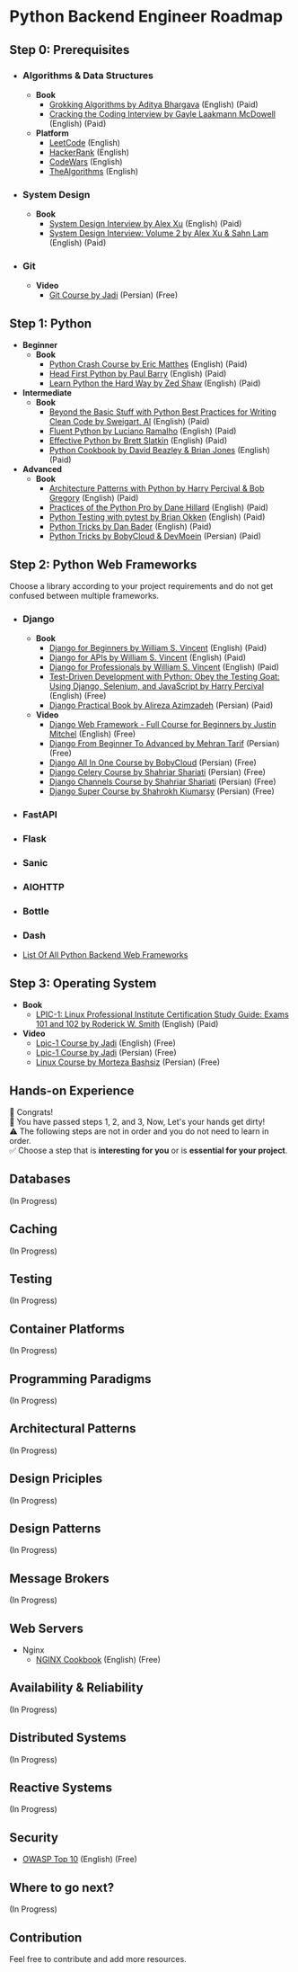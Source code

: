# Python Backend Engineer Roadmap

## Step 0: Prerequisites
- ### Algorithms & Data Structures
  - **Book**
    - [Grokking Algorithms by Aditya Bhargava](https://www.amazon.com/Grokking-Algorithms-illustrated-programmers-curious/dp/1617292230) (English) (Paid)
    - [Cracking the Coding Interview by Gayle Laakmann McDowell](https://www.amazon.com/Cracking-Coding-Interview-Programming-Questions/dp/0984782850) (English) (Paid)
  - **Platform**
    - [LeetCode](https://leetcode.com/) (English)
    - [HackerRank](https://www.hackerrank.com/) (English)
    - [CodeWars](https://www.codewars.com/) (English)
    - [TheAlgorithms](https://the-algorithms.com/) (English)
- ### System Design
  - **Book**
    - [System Design Interview by Alex Xu](https://www.amazon.com/System-Design-Interview-insiders-Second/dp/B08CMF2CQF) (English) (Paid)
    - [System Design Interview: Volume 2 by Alex Xu & Sahn Lam](https://www.amazon.com/System-Design-Interview-Insiders-Guide/dp/1736049119) (English) (Paid)
- ### Git
  - **Video**
    - [Git Course by Jadi](https://faradars.org/courses/fvgit9609-git-github-gitlab) (Persian) (Free)
## Step 1: Python
  - **Beginner**
    - **Book**
      - [Python Crash Course by Eric Matthes](https://www.amazon.co.uk/dp/1593276036/) (English) (Paid)
      - [Head First Python by Paul Barry](https://www.amazon.com/Head-First-Python-Brain-Friendly-Guide/dp/1449382673) (English) (Paid)
      - [Learn Python the Hard Way by Zed Shaw](https://www.amazon.com/Learn-Python-Hard-Way-Introduction/dp/0321884914) (English) (Paid)
  - **Intermediate**
    - **Book**
      - [Beyond the Basic Stuff with Python Best Practices for Writing Clean Code by Sweigart, Al](https://www.amazon.de/-/en/Al-Sweigart/dp/1593279663) (English) (Paid)
      - [Fluent Python by Luciano Ramalho](https://www.amazon.com/Fluent-Python-Concise-Effective-Programming/dp/1491946008) (English) (Paid)
      - [Effective Python by Brett Slatkin](https://www.amazon.com/Effective-Python-Specific-Software-Development/dp/0134853989) (English) (Paid)
      - [Python Cookbook by David Beazley & Brian Jones](https://www.amazon.com/Python-Cookbook-Third-David-Beazley/dp/1449340377) (English) (Paid)
  - **Advanced**
    - **Book**
      - [Architecture Patterns with Python by Harry Percival & Bob Gregory](https://www.amazon.com/Architecture-Patterns-Python-Domain-Driven-Microservices/dp/1492052205) (English) (Paid)
      - [Practices of the Python Pro by Dane Hillard](https://www.amazon.com/Practices-Python-Pro-Dane-Hillard/dp/1617296082) (English) (Paid)
      - [Python Testing with pytest by Brian Okken](https://www.amazon.com/Python-Testing-pytest-Effective-Scalable/dp/1680502409) (English) (Paid)
      - [Python Tricks by Dan Bader](https://www.amazon.com/Python-Tricks-Buffet-Awesome-Features/dp/1775093301) (English) (Paid)
      - [Python Tricks by BobyCloud & DevMoein](http://boby.cloud/product/python-tricks/) (Persian) (Paid)
## Step 2: Python Web Frameworks
Choose a library according to your project requirements and do not get confused between multiple frameworks.
- ### Django
  - **Book**
    - [Django for Beginners by William S. Vincent](https://www.amazon.com/gp/product/1735467200) (English) (Paid)
    - [Django for APIs by William S. Vincent](https://www.amazon.com/gp/product/1735467227/) (English) (Paid)
    - [Django for Professionals by William S. Vincent](https://www.amazon.com/gp/product/1735467235) (English) (Paid)
    - [Test-Driven Development with Python: Obey the Testing Goat: Using Django, Selenium, and JavaScript by Harry Percival](https://www.obeythetestinggoat.com/book/praise.harry.html) (English) (Free)
    - [Django Practical Book by Alireza Azimzadeh](https://www.pendarepars.com/book/%DA%A9%D8%AA%D8%A7%D8%A8-%DA%A9%D8%AA%D8%A7%D8%A8-%D8%A2%D9%85%D9%88%D8%B2%D8%B4-%DA%A9%D8%A7%D8%B1%D8%A8%D8%B1%D8%AF%D9%8A-%D8%AC%D9%86%DA%AF%D9%88-django-%D9%82%D9%88%D9%8A%D8%AA%D8%B1%D9%8A%D9%86-%D9%81%D8%B1%D9%8A%D9%85%D9%88%D8%B1%DA%A9-%D8%AA%D9%88%D8%B3%D8%B9%D9%87-%D9%88%D8%A8-%D8%A7%D9%BE%D9%84%D9%8A%DA%A9%D9%8A%D8%B4%D9%86-%D9%BE%D8%A7%D9%8A%D8%AA%D9%88%D9%86) (Persian) (Paid)
  - **Video**
    - [Django Web Framework - Full Course for Beginners by Justin Mitchel](https://www.youtube.com/watch?v=F5mRW0jo-U4) (English) (Free)
    - [Django From Beginner To Advanced by Mehran Tarif](https://www.youtube.com/watch?v=XVNnOa41jT0&list=PLAt10Vana3YeAwS_LyLCeu7chml8eP8bh) (Persian) (Free)
    - [Django All In One Course by BobyCloud](https://www.youtube.com/watch?v=5SXtOyOhk9M&list=PLGlWjLcdLyGyqEqh9rBQ-9toPsFeHWrMr) (Persian) (Free)
    - [Django Celery Course by Shahriar Shariati](https://www.youtube.com/watch?v=Fr9PljpWOz0&list=PLRU2zoAmuzJ1MjnIueq8vkXwWojH04Dwx) (Persian) (Free)
    - [Django Channels Course by Shahriar Shariati](https://www.youtube.com/watch?v=8tBZtG2iTKM&list=PLRU2zoAmuzJ2GD68st5SinXXv_Gv1lWRm) (Persian) (Free)
    - [Django Super Course by Shahrokh Kiumarsy](https://www.youtube.com/watch?v=UnP4DmFMAxc&list=PLT4Mhd4PhxKD5uBkjzXymKARtViXWtwb7) (Persian) (Free)
- ### FastAPI
- ### Flask
- ### Sanic
- ### AIOHTTP
- ### Bottle
- ### Dash
- [List Of All Python Backend Web Frameworks](https://wiki.python.org/moin/WebFrameworks)

## Step 3: Operating System
  - **Book**
    - [LPIC-1: Linux Professional Institute Certification Study Guide: Exams 101 and 102 by Roderick W. Smith](https://www.amazon.com/LPIC-1-Linux-Professional-Institute-Certification/dp/1118495632) (English) (Paid)
  - **Video** 
    - [Lpic-1 Course by Jadi](https://www.youtube.com/watch?v=AKkNUvEHXhk&list=PLFOYXCPEqdNUU55Xvgst8wGTWnz_sd-cj) (English) (Free)
    - [Lpic-1 Course by Jadi](https://www.youtube.com/watch?v=cqfrsmg4BKo&list=PL-tKrPVkKKE0kM18Sg5fqaZW1V2nidAeU&index=2) (Persian) (Free)
    - [Linux Course by Morteza Bashsiz](https://sudoer.ir/) (Persian) (Free)
## Hands-on Experience
🎉 Congrats!\
👋  You have passed steps 1, 2, and 3, Now, Let's your hands get dirty!\
⚠️ The following steps are not in order and you do not need to learn in order.\
✅ Choose a step that is **interesting for you** or is **essential for your project**.
## Databases
(In Progress)
## Caching
(In Progress)
## Testing
(In Progress)
## Container Platforms
(In Progress)
## Programming Paradigms
(In Progress)
## Architectural Patterns
(In Progress)
## Design Priciples
(In Progress)
## Design Patterns
(In Progress)
## Message Brokers
(In Progress)
## Web Servers
- Nginx
   - [NGINX Cookbook](https://www.nginx.com/resources/library/complete-nginx-cookbook/) (English) (Free)
## Availability & Reliability
(In Progress)
## Distributed Systems
(In Progress)
## Reactive Systems
(In Progress)
## Security
- [OWASP Top 10](https://owasp.org/www-project-top-ten/) (English) (Free)
## Where to go next?
(In Progress)
## Contribution
Feel free to contribute and add more resources.